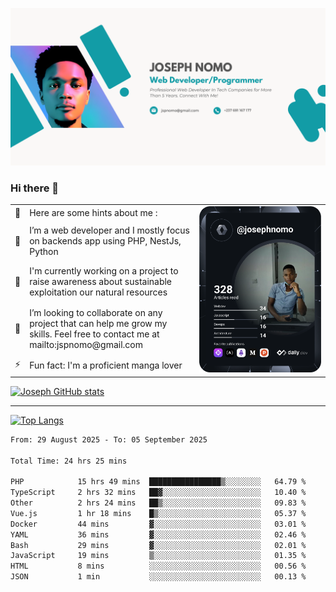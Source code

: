 ![Banner of my profile!](/Joseph_NOMO_NEW.png "Banner")

### Hi there 👋

<!--- | --  | 👋  | Here are some hints about me :                                                                                                 | <td rowspan=6><img src="/devcard.svg" width="400" alt="Joseph NOMO's Dev Card"/></td> |
| --- | --- | ------------------------------------------------------------------------------------------------------------------------------ | ------------------------------------------------------------------------------------- |
| --  | 🔭  | I’m a web developer and I mostly focus on backends app using PHP, NestJs, Python                                               |
| --  | 🦁  | I'm currently working on a project to raise awareness about sustainable exploitation our natural resources                     |
| --  | 👯  | I’m looking to collaborate on any project that can help me grow my skills. Feel free to contact me at mailto:jspnomo@gmail.com |
| --  | ⚡  | Fun fact: I'm a proficient manga lover                                                                                         |
--->

<table>
    <tr>
        <td width="1%">👋</td>
        <td width="55%">Here are some hints about me :</td>
        <td rowspan=6 width="44%"><img src="/devcard.svg" width="400" alt="Joseph NOMO's Dev Card"/></td>
    </tr>
    <tr>
        <td>🔭</td>
        <td>I’m a web developer and I mostly focus on backends app using PHP, NestJs, Python</td>
    </tr>
    <tr>
        <td>🦁</td>
        <td>I'm currently working on a project to raise awareness about sustainable exploitation our natural resources</td>
    </tr>
    <tr>
        <td>👯</td>
        <td>I’m looking to collaborate on any project that can help me grow my skills. Feel free to contact me at mailto:jspnomo@gmail.com</td>
    </tr>
    <tr>
        <td>⚡</td>
        <td>Fun fact: I'm a proficient manga lover</td>
    </tr>

</table>

[![Joseph GitHub stats](https://github-readme-stats-seven-sigma-53.vercel.app/api?username=Jspascal)](https://github.com/Jspascal/github-readme-stats)

---

[![Top Langs](https://github-readme-stats-seven-sigma-53.vercel.app/api/top-langs/?username=Jspascal&layout=compact)](https://github.com/Jspascal/github-readme-stats)

<!--START_SECTION:waka-->

```txt
From: 29 August 2025 - To: 05 September 2025

Total Time: 24 hrs 25 mins

PHP            15 hrs 49 mins  ████████████████▒░░░░░░░░   64.79 %
TypeScript     2 hrs 32 mins   ██▓░░░░░░░░░░░░░░░░░░░░░░   10.40 %
Other          2 hrs 24 mins   ██▒░░░░░░░░░░░░░░░░░░░░░░   09.83 %
Vue.js         1 hr 18 mins    █▒░░░░░░░░░░░░░░░░░░░░░░░   05.37 %
Docker         44 mins         ▓░░░░░░░░░░░░░░░░░░░░░░░░   03.01 %
YAML           36 mins         ▓░░░░░░░░░░░░░░░░░░░░░░░░   02.46 %
Bash           29 mins         ▓░░░░░░░░░░░░░░░░░░░░░░░░   02.01 %
JavaScript     19 mins         ▒░░░░░░░░░░░░░░░░░░░░░░░░   01.35 %
HTML           8 mins          ░░░░░░░░░░░░░░░░░░░░░░░░░   00.56 %
JSON           1 min           ░░░░░░░░░░░░░░░░░░░░░░░░░   00.13 %
```

<!--END_SECTION:waka-->
